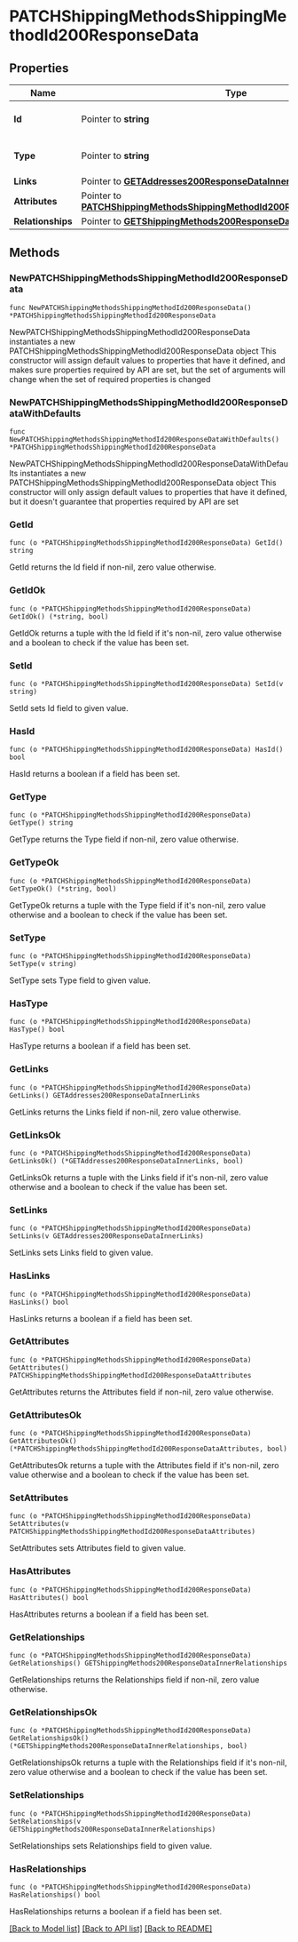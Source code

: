 # PATCHShippingMethodsShippingMethodId200ResponseData

## Properties

Name | Type | Description | Notes
------------ | ------------- | ------------- | -------------
**Id** | Pointer to **string** | The resource&#39;s id | [optional] 
**Type** | Pointer to **string** | The resource&#39;s type | [optional] [default to "shipping_methods"]
**Links** | Pointer to [**GETAddresses200ResponseDataInnerLinks**](GETAddresses200ResponseDataInnerLinks.md) |  | [optional] 
**Attributes** | Pointer to [**PATCHShippingMethodsShippingMethodId200ResponseDataAttributes**](PATCHShippingMethodsShippingMethodId200ResponseDataAttributes.md) |  | [optional] 
**Relationships** | Pointer to [**GETShippingMethods200ResponseDataInnerRelationships**](GETShippingMethods200ResponseDataInnerRelationships.md) |  | [optional] 

## Methods

### NewPATCHShippingMethodsShippingMethodId200ResponseData

`func NewPATCHShippingMethodsShippingMethodId200ResponseData() *PATCHShippingMethodsShippingMethodId200ResponseData`

NewPATCHShippingMethodsShippingMethodId200ResponseData instantiates a new PATCHShippingMethodsShippingMethodId200ResponseData object
This constructor will assign default values to properties that have it defined,
and makes sure properties required by API are set, but the set of arguments
will change when the set of required properties is changed

### NewPATCHShippingMethodsShippingMethodId200ResponseDataWithDefaults

`func NewPATCHShippingMethodsShippingMethodId200ResponseDataWithDefaults() *PATCHShippingMethodsShippingMethodId200ResponseData`

NewPATCHShippingMethodsShippingMethodId200ResponseDataWithDefaults instantiates a new PATCHShippingMethodsShippingMethodId200ResponseData object
This constructor will only assign default values to properties that have it defined,
but it doesn't guarantee that properties required by API are set

### GetId

`func (o *PATCHShippingMethodsShippingMethodId200ResponseData) GetId() string`

GetId returns the Id field if non-nil, zero value otherwise.

### GetIdOk

`func (o *PATCHShippingMethodsShippingMethodId200ResponseData) GetIdOk() (*string, bool)`

GetIdOk returns a tuple with the Id field if it's non-nil, zero value otherwise
and a boolean to check if the value has been set.

### SetId

`func (o *PATCHShippingMethodsShippingMethodId200ResponseData) SetId(v string)`

SetId sets Id field to given value.

### HasId

`func (o *PATCHShippingMethodsShippingMethodId200ResponseData) HasId() bool`

HasId returns a boolean if a field has been set.

### GetType

`func (o *PATCHShippingMethodsShippingMethodId200ResponseData) GetType() string`

GetType returns the Type field if non-nil, zero value otherwise.

### GetTypeOk

`func (o *PATCHShippingMethodsShippingMethodId200ResponseData) GetTypeOk() (*string, bool)`

GetTypeOk returns a tuple with the Type field if it's non-nil, zero value otherwise
and a boolean to check if the value has been set.

### SetType

`func (o *PATCHShippingMethodsShippingMethodId200ResponseData) SetType(v string)`

SetType sets Type field to given value.

### HasType

`func (o *PATCHShippingMethodsShippingMethodId200ResponseData) HasType() bool`

HasType returns a boolean if a field has been set.

### GetLinks

`func (o *PATCHShippingMethodsShippingMethodId200ResponseData) GetLinks() GETAddresses200ResponseDataInnerLinks`

GetLinks returns the Links field if non-nil, zero value otherwise.

### GetLinksOk

`func (o *PATCHShippingMethodsShippingMethodId200ResponseData) GetLinksOk() (*GETAddresses200ResponseDataInnerLinks, bool)`

GetLinksOk returns a tuple with the Links field if it's non-nil, zero value otherwise
and a boolean to check if the value has been set.

### SetLinks

`func (o *PATCHShippingMethodsShippingMethodId200ResponseData) SetLinks(v GETAddresses200ResponseDataInnerLinks)`

SetLinks sets Links field to given value.

### HasLinks

`func (o *PATCHShippingMethodsShippingMethodId200ResponseData) HasLinks() bool`

HasLinks returns a boolean if a field has been set.

### GetAttributes

`func (o *PATCHShippingMethodsShippingMethodId200ResponseData) GetAttributes() PATCHShippingMethodsShippingMethodId200ResponseDataAttributes`

GetAttributes returns the Attributes field if non-nil, zero value otherwise.

### GetAttributesOk

`func (o *PATCHShippingMethodsShippingMethodId200ResponseData) GetAttributesOk() (*PATCHShippingMethodsShippingMethodId200ResponseDataAttributes, bool)`

GetAttributesOk returns a tuple with the Attributes field if it's non-nil, zero value otherwise
and a boolean to check if the value has been set.

### SetAttributes

`func (o *PATCHShippingMethodsShippingMethodId200ResponseData) SetAttributes(v PATCHShippingMethodsShippingMethodId200ResponseDataAttributes)`

SetAttributes sets Attributes field to given value.

### HasAttributes

`func (o *PATCHShippingMethodsShippingMethodId200ResponseData) HasAttributes() bool`

HasAttributes returns a boolean if a field has been set.

### GetRelationships

`func (o *PATCHShippingMethodsShippingMethodId200ResponseData) GetRelationships() GETShippingMethods200ResponseDataInnerRelationships`

GetRelationships returns the Relationships field if non-nil, zero value otherwise.

### GetRelationshipsOk

`func (o *PATCHShippingMethodsShippingMethodId200ResponseData) GetRelationshipsOk() (*GETShippingMethods200ResponseDataInnerRelationships, bool)`

GetRelationshipsOk returns a tuple with the Relationships field if it's non-nil, zero value otherwise
and a boolean to check if the value has been set.

### SetRelationships

`func (o *PATCHShippingMethodsShippingMethodId200ResponseData) SetRelationships(v GETShippingMethods200ResponseDataInnerRelationships)`

SetRelationships sets Relationships field to given value.

### HasRelationships

`func (o *PATCHShippingMethodsShippingMethodId200ResponseData) HasRelationships() bool`

HasRelationships returns a boolean if a field has been set.


[[Back to Model list]](../README.md#documentation-for-models) [[Back to API list]](../README.md#documentation-for-api-endpoints) [[Back to README]](../README.md)



